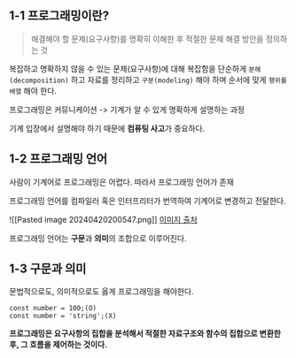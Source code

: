 ## 1-1 프로그래밍이란?

> 해결해야 할 문제(요구사항)를 명확히 이해한 후 적절한 문제 해결 방안을 정의하는 것

복잡하고 명확하지 않을 수 있는 문제(요구사항)에 대해 복잡함을 단순하게 `분해(decomposition)` 하고 자료를 정리하고 `구분(modeling)` 해야 하며 순서에 맞게 `행위를 배열` 해야 한다.

프로그래밍은 커뮤니케이션 -> 기계가 알 수 있게 명확하게 설명하는 과정

기계 입장에서 설명해야 하기 때문에 **컴퓨팅 사고**가 중요하다.

## 1-2 프로그래밍 언어

사람이 기계어로 프로그래밍은 어렵다. 따라서 프로그래밍 언어가 존재

프로그래밍 언어를 컴파일러 혹은 인터프리터가 번역하여 기계어로 변경하고 전달한다.

![[Pasted image 20240420200547.png]]
[이미지 출처](https://velog.io/@golmori/%EC%BB%B4%ED%8C%8C%EC%9D%BC%EB%9F%AC-%EC%9D%B8%ED%84%B0%ED%94%84%EB%A6%AC%ED%84%B0)

프로그래밍 언어는 **구문**과 **의미**의 조합으로 이루어진다.
## 1-3 구문과 의미

문법적으로도, 의미적으로도 옳게 프로그래밍을 해야한다.

```
const number = 100;(O)
const number = 'string';(X)
```

**프로그래밍은 요구사항의 집합을 분석해서 적절한 자료구조와 함수의 집합으로 변환한 후, 그 흐름을 제어하는 것이다.**